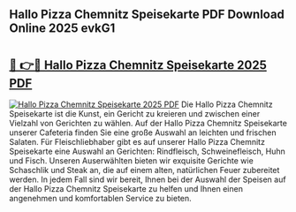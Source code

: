 ## Hallo Pizza Chemnitz Speisekarte PDF Download Online 2025 evkG1

# <h2><a href="http://gc8806.nevu.top/?p=Hallo+Pizza+Chemnitz+Speisekarte">🔗 👉🔴 Hallo Pizza Chemnitz Speisekarte 2025 PDF</a></h2>

[![Hallo Pizza Chemnitz Speisekarte 2025 PDF](https://i.imgur.com/dBaPXMq.png)](http://gc8806.nevu.top/?p=Hallo+Pizza+Chemnitz+Speisekarte)
Die Hallo Pizza Chemnitz Speisekarte ist die Kunst, ein Gericht zu kreieren und zwischen einer Vielzahl von Gerichten zu wählen. Auf der Hallo Pizza Chemnitz Speisekarte unserer Cafeteria finden Sie eine große Auswahl an leichten und frischen Salaten. Für Fleischliebhaber gibt es auf unserer Hallo Pizza Chemnitz Speisekarte eine Auswahl an Gerichten: Rindfleisch, Schweinefleisch, Huhn und Fisch. Unseren Auserwählten bieten wir exquisite Gerichte wie Schaschlik und Steak an, die auf einem alten, natürlichen Feuer zubereitet werden. In jedem Fall sind wir bereit, Ihnen bei der Auswahl der Speisen auf der Hallo Pizza Chemnitz Speisekarte zu helfen und Ihnen einen angenehmen und komfortablen Service zu bieten.
